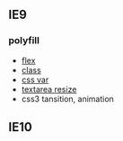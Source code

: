 ## IE9

### polyfill

- [flex](https://github.com/jonathantneal/flexibility)
- [class]([https://www.babeljs.cn/docs/caveats#%E7%B1%BB-classes-%E7%89%88%E6%9C%AC-10-%E5%8F%8A%E4%BB%A5%E4%B8%8B](https://www.babeljs.cn/docs/caveats#类-classes-版本-10-及以下))
- [css var](https://github.com/jhildenbiddle/css-vars-ponyfill)
- [textarea resize](https://www.zhangxinxu.com/wordpress/2019/08/ie-edge-textarea-resize-polyfill/)
- css3 tansition, animation

## IE10

